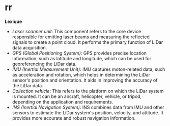 # rr
**Lexique**
- *Laser scanner unit*: This component refers to the core device responsible for emitting laser beams and measuring the reflected signals to create a point cloud. It performs the primary function of LiDar data acquisition.
- *GPS (Global Positioning System)*: GPS provides precise location information, such as latitude and longitude, which can be used for georeferencing the LiDar data.
- *IMU (Inertial Measurement Unit)*: IMU captures moton-related data, such as acceleration and rotation, which helps in determining the LiDar sensor's position and orientation. It aids in improving the accuracy of the LiDar data.
- *Collection vehicle*: This refers to the platform on which the LiDar system is mounted. It can be an aircraft, helicopter, vehicle, or tripod, depending on the application and requirements.
- *INS (Inertial Navigation System)*: INS combines data from IMU and other sensors to estimate the LiDar system's position, velocity, and attitude. It provides more accurate and robust navigation information.
